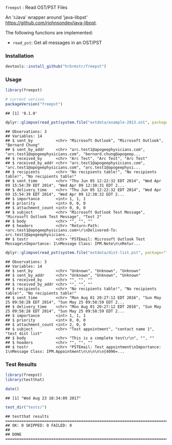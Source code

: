 
`freepst` : Read OST/PST Files

An 'rJava' wrapper around 'java-libpst' <https://github.com/rjohnsondev/java-libpst>.

The following functions are implemented:

-   `read_pst`: Get all messages in an OST/PST

### Installation

``` r
devtools::install_github("hrbrmstr/freepst")
```

### Usage

``` r
library(freepst)

# current verison
packageVersion("freepst")
```

    ## [1] '0.1.0'

``` r
dplyr::glimpse(read_pst(system.file("extdata/example-2013.ost", package="freepst")))
```

    ## Observations: 3
    ## Variables: 14
    ## $ sent_by          <chr> "Microsoft Outlook", "Microsoft Outlook", "Bernard Chung"
    ## $ sent_by_addr     <chr> "arc.test1@apogeephysicians.com", "arc.test1@apogeephysicians.com", "bernard.chung@apogeep...
    ## $ received_by      <chr> "Arc Test", "Arc Test", "Arc Test"
    ## $ received_by_addr <chr> "arc.test1@apogeephysicians.com", "arc.test1@apogeephysicians.com", "arc.test1@apogeephysi...
    ## $ recipients       <chr> "No recipients table!", "No recipients table!", "No recipients table!"
    ## $ sent_time        <chr> "Thu Jun 05 12:22:32 EDT 2014", "Wed Apr 09 15:54:39 EDT 2014", "Wed Apr 09 12:38:31 EDT 2...
    ## $ delivery_time    <chr> "Thu Jun 05 12:22:32 EDT 2014", "Wed Apr 09 15:54:39 EDT 2014", "Wed Apr 09 12:38:32 EDT 2...
    ## $ importance       <int> 1, 1, 1
    ## $ priority         <int> 0, 0, 0
    ## $ attachment_count <int> 0, 0, 0
    ## $ subject          <chr> "Microsoft Outlook Test Message", "Microsoft Outlook Test Message", "Test 2"
    ## $ body             <chr> "", "", ""
    ## $ headers          <chr> "Return-Path: <arc.test1@apogeephysicians.com>\r\nDelivered-To: arc.test1@apogeephysicians...
    ## $ tostr            <chr> "PSTEmail: Microsoft Outlook Test Message\nImportance: 1\nMessage Class: IPM.Note\n\nRetur...

``` r
dplyr::glimpse(read_pst(system.file("extdata/dist-list.pst", package="freepst")))
```

    ## Observations: 3
    ## Variables: 14
    ## $ sent_by          <chr> "Unknown", "Unknown", "Unknown"
    ## $ sent_by_addr     <chr> "Unknown", "Unknown", "Unknown"
    ## $ received_by      <chr> "", "", ""
    ## $ received_by_addr <chr> "", "", ""
    ## $ recipients       <chr> "No recipients table!", "No recipients table!", "No recipients table!"
    ## $ sent_time        <chr> "Mon Aug 01 20:27:12 EDT 2016", "Sun May 25 09:58:28 EDT 2014", "Sun May 25 09:58:59 EDT 2...
    ## $ delivery_time    <chr> "Mon Aug 01 20:27:12 EDT 2016", "Sun May 25 09:58:28 EDT 2014", "Sun May 25 09:58:59 EDT 2...
    ## $ importance       <int> 1, 1, 1
    ## $ priority         <int> 0, 0, 0
    ## $ attachment_count <int> 2, 0, 0
    ## $ subject          <chr> "Test appointment", "contact name 1", "test dist list"
    ## $ body             <chr> "This is a complete test\r\n", "", ""
    ## $ headers          <chr> "", "", ""
    ## $ tostr            <chr> "PSTEmail: Test appointment\nImportance: 1\nMessage Class: IPM.Appointment\n\n\n\n\n{4096=...

### Test Results

``` r
library(freepst)
library(testthat)

date()
```

    ## [1] "Wed Aug 23 10:34:09 2017"

``` r
test_dir("tests/")
```

    ## testthat results ========================================================================================================
    ## OK: 0 SKIPPED: 0 FAILED: 0
    ## 
    ## DONE ===================================================================================================================

